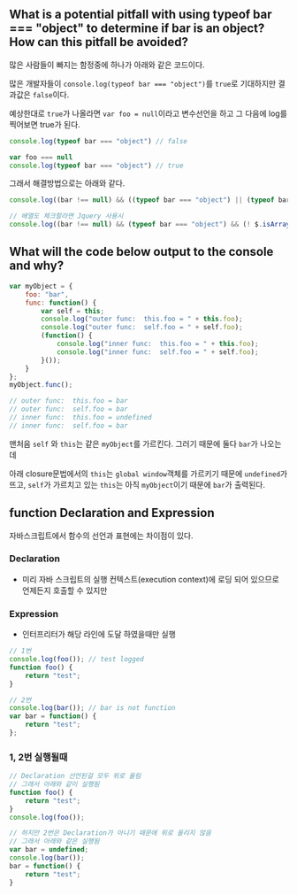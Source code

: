 ## What is a potential pitfall with using typeof bar === "object" to determine if bar is an object? How can this pitfall be avoided?

많은 사람들이 빠지는 함정중에 하나가 아래와 같은 코드이다.

많은 개발자들이 `console.log(typeof bar === "object")`를 `true`로 기대하지만 결과값은 `false`이다.

예상한대로 `true`가 나올라면 `var foo = null`이라고 변수선언을 하고 그 다음에 log를 찍어보면 true가 된다.

```javascript
console.log(typeof bar === "object") // false

var foo === null
console.log(typeof bar === "object") // true
```

그래서 해결방법으로는 아래와 같다.

```javascript
console.log((bar !== null) && ((typeof bar === "object") || (typeof bar === "function")));

// 배열도 체크할라면 Jquery 사용시
console.log((bar !== null) && (typeof bar === "object") && (! $.isArray(bar)));
```


## What will the code below output to the console and why?

```javascript
var myObject = {
    foo: "bar",
    func: function() {
        var self = this;
        console.log("outer func:  this.foo = " + this.foo);
        console.log("outer func:  self.foo = " + self.foo);
        (function() {
            console.log("inner func:  this.foo = " + this.foo);
            console.log("inner func:  self.foo = " + self.foo);
        }());
    }
};
myObject.func();

// outer func:  this.foo = bar
// outer func:  self.foo = bar
// inner func:  this.foo = undefined
// inner func:  self.foo = bar
```

맨처음 `self` 와 `this`는 같은 `myObject`를 가르킨다. 그러기 때문에 둘다 `bar`가 나오는데

아래 closure문법에서의 `this`는 `global window`객체를 가르키기 때문에 `undefined`가 뜨고, `self`가 가르치고 있는 `this`는 아직 `myObject`이기 때문에 `bar`가 출력된다.


## function Declaration and Expression
자바스크립트에서 함수의 선언과 표현에는 차이점이 있다.

### Declaration
- 미리 자바 스크립트의 실행 컨텍스트(execution context)에 로딩 되어 있으므로 언제든지 호출할 수 있지만

### Expression
- 인터프리터가 해당 라인에 도달 하였을때만 실행

```javascript
// 1번
console.log(foo()); // test logged
function foo() {
	return "test";
}

// 2번
console.log(bar()); // bar is not function
var bar = function() {
	return "test";
};
```

### 1, 2번 실행될때
```javascript
// Declaration 선언된걸 모두 위로 올림
// 그래서 아래와 같이 실행됨
function foo() {
	return "test";
}
console.log(foo());

// 하지만 2번은 Declaration가 아니기 때문에 위로 올리지 않음
// 그래서 아래와 같은 실행됨
var bar = undefined;
console.log(bar());
bar = function() {
	return "test";
}
```
